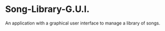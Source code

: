 # Song-Library-G.U.I.

An application with a graphical user interface to manage a library of songs.
